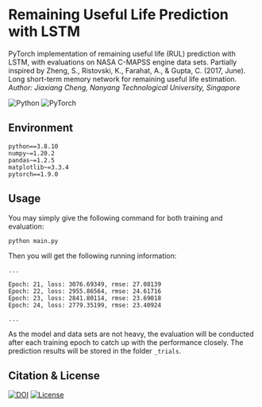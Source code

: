# Remaining Useful Life Prediction with LSTM   
PyTorch implementation of remaining useful life (RUL) prediction with LSTM, with evaluations on
NASA C-MAPSS engine data sets. Partially inspired by Zheng, S., Ristovski, K., Farahat, A., & Gupta, C. (2017, June). Long short-term memory network for remaining useful life estimation.   
_Author: Jiaxiang Cheng, Nanyang Technological University, Singapore_

<img alt="Python" src="https://img.shields.io/badge/python-%2314354C.svg?style=for-the-badge&logo=python&logoColor=white"/> <img alt="PyTorch" src="https://img.shields.io/badge/PyTorch-%23EE4C2C.svg?style=for-the-badge&logo=PyTorch&logoColor=white" />

## Environment
```
python==3.8.10
numpy~=1.20.2
pandas~=1.2.5
matplotlib~=3.3.4
pytorch==1.9.0
```

## Usage
You may simply give the following command for both training and evaluation:
```
python main.py
```
Then you will get the following running information:
```
...

Epoch: 21, loss: 3076.69349, rmse: 27.08139
Epoch: 22, loss: 2955.86564, rmse: 24.61716
Epoch: 23, loss: 2841.80114, rmse: 23.69018
Epoch: 24, loss: 2779.35199, rmse: 23.40924

...
```
As the model and data sets are not heavy, the evaluation will be conducted after each
training epoch to catch up with the performance closely.
The prediction results will be stored in the folder ```_trials```.

## Citation & License
[![DOI](https://zenodo.org/badge/363314671.svg)](https://zenodo.org/badge/latestdoi/363314671)
[![License](https://img.shields.io/badge/License-Apache%202.0-blue.svg)](https://opensource.org/licenses/Apache-2.0)

